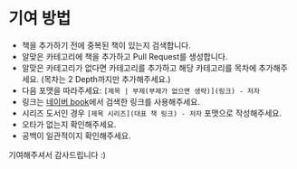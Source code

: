 # 기여 방법

- 책을 추가하기 전에 중복된 책이 있는지 검색합니다.
- 알맞은 카테고리에 책을 추가하고 Pull Request를 생성합니다.
- 알맞은 카테고리가 없다면 카테고리를 추가하고 해당 카테고리를 목차에 추가해주세요. (목차는 2 Depth까지만 추가해주세요.)
- 다음 포맷을 따라주세요: `[제목 | 부제(부제가 없으면 생략)](링크) - 저자`
- 링크는 [네이버 book](https://book.naver.com)에서 검색한 링크를 사용해주세요.
- 시리즈 도서인 경우 `[제목 시리즈](대표 책 링크) - 저자` 포맷으로 작성해주세요.
- 오타가 없는지 확인해주세요.
- 공백이 일관적이지 확인해주세요.

기여해주셔서 감사드립니다 :)
